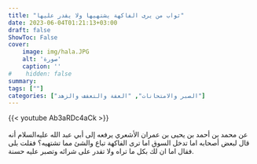 ```yaml
---
title: "ثواب من يرى الفاكهة يشتهيها ولا يقدر عليها"
date: 2023-06-04T01:21:13+03:00
draft: false
ShowToc: False
cover:
    image: img/hala.JPG
    alt: 'صورة'
    caption: ''
#    hidden: false
summary: 
tags: [""]
categories: ["الصبر والامتحانات", "العفة والتعفف والزهد"]
---
```

{{< youtube Ab3aRDc4aCk >}}  
 <br>
عن
محمد بن أحمد بن يحيى بن عمران الأشعري يرفعه إلى أبي عبد الله عليه‌السلام
أنه قال لبعض أصحابه اما تدخل السوق اما ترى الفاكهة تباع والشئ
مما تشتهيه؟ فقلت بلى فقال اما ان لك بكل ما تراه ولا تقدر على شرائه
وتصبر عليه حسنة.



